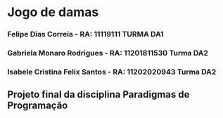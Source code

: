 # Jogo de damas

### Felipe Dias Correia - RA: 11119111 TURMA DA1
### Gabriela Monaro Rodrigues - RA: 11201811530 Turma DA2
### Isabele Cristina Felix Santos - RA: 11202020943 Turma DA2

## Projeto final da disciplina Paradigmas de Programação

